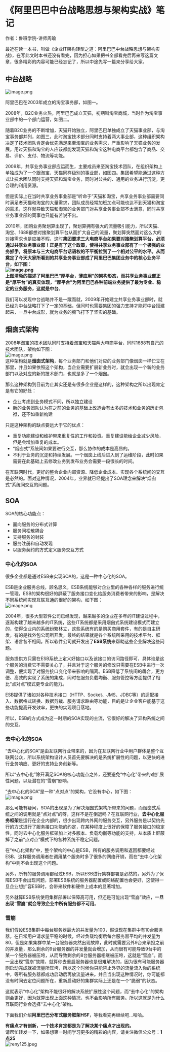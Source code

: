 # 《阿里巴巴中台战略思想与架构实战》笔记
作者：鲁班学院-讲师周瑜

最近在读一本书，叫做《企业IT架构转型之道：阿里巴巴中台战略思想与架构实战》，在写此文时本书还没有看完，因为担心如果把书全部看完后再来写这篇文章，很多精彩的内容可能已经忘记了，所以中途先写一篇来分享给大家。

<a name="6oCtH"></a>
## 中台战略

![image.png](https://cdn.nlark.com/yuque/0/2019/png/365147/1561787421313-9e904f71-3cee-4fde-a20d-c6cf757e3b0d.png#align=left&display=inline&height=200&name=image.png&originHeight=400&originWidth=1520&search=&size=40416&status=done&width=760)

阿里巴巴在2003年成立的淘宝事务部，如图一。

2008年，B2C业务火热，阿里巴巴成立天猫，初期叫淘宝商城，当时作为淘宝事业部中的一个部门运营，如图二。

随着B2C业务的不断增加，天猫开始独立，阿里巴巴单独成立了天猫事业部，与淘宝事务部并列，如图三，此时淘宝技术部分同时支持着两大事业部，这种组织架构决定了技术团队肯定会优先满足来至淘宝的业务需求，严重影响了天猫业务的发展。用过天猫和淘宝的人应该都能发现天猫和淘宝这种电商平台都包含了商品、交易、评价、支付、物流等功能。

2009年，共享业务事业部应运而生，主要成员来至淘宝技术团队，在组织架构上单独成为了一个跟淘宝、天猫同样级别的事业部，如图四。集团希望能通过这种方式让技术团队同时支持天猫和淘宝业务，同时对公共的、通用的业务进行沉淀，更合理的利用资源。

但是实际上在当时共享业务事业部是“听命于”天猫和淘宝，共享业务事业部需要同时满足者天猫和淘宝的大量需求，团队成员经常加班加点可能也达不到天猫和淘宝的需求，这样就导致天猫和淘宝的业务部门对共享业务事业部不太满意，同时共享业务事业部的同事也只能有苦说不出。

2010年，团购业务聚划算出现了，聚划算拥有强大的流量吸引能力，所以天猫、淘宝、1688都想对接聚划算平台从而扩大自己的流量，聚划算突然面对这么大的对接需求也是应接不暇，这时**集团要求三大电商平台如果要对接聚划算平台，必须通过共享业务事业部！**正是有了这个政策，使得共享业务事业部有了一个极强的业务抓手，将原本与三大电商平台话语权的不平衡拉到了一个相对公平的水平。从而奠定了今天大家所看到的共享业务事业部成了阿里巴巴集团业务中的核心业务平台，如下图：<br />![image.png](https://cdn.nlark.com/yuque/0/2019/png/365147/1561789057286-683ecc67-9194-4004-9a33-8656f968f000.png#align=left&display=inline&height=714&name=image.png&originHeight=714&originWidth=881&search=&size=67230&status=done&width=881)<br />上图清晰的描述了阿里巴巴“厚平台，薄应用”的架构形态，而共享业务事业部正是“厚平台”的真实体现，“厚平台”为阿里巴巴各种前端业务提供了最为专业、稳定的业务服务，这就是**中台**。

我们可以发现中台战略并不是一蹴而就，2009年开始建立共享业务事业部时，就已经为中台战略打下了一定的基础，但同时也需要集团的强力支持才能将中台搭建起来，一旦中台成形，就为业务的腾飞打下了坚实的基础。

<a name="ItDg3"></a>
## 烟囱式架构

2008年淘宝的技术团队同时支持着淘宝和天猫两大电商平台，同时1688有自己的技术团队，架构如下图：<br />![image.png](https://cdn.nlark.com/yuque/0/2019/png/365147/1561803661347-3f326605-598b-4e95-8c02-8c914f88edfb.png#align=left&display=inline&height=179&name=image.png&originHeight=358&originWidth=504&search=&size=23748&status=done&width=252)<br />这种架构就是**烟囱式架构**，每个业务部门和他们对应的业务部门像烟囱一样伫立在那里，并且如果依照这个架构，当企业需要扩展新业务时，就会出现一个新的业务部门以及对应的新的技术部门，也就是多了一个烟囱。

那么这种架构到目前为止其实还是有很多企业是这样的，这种架构之所以出现肯定是有它的好处：

- 企业考虑到业务模式不同，所以独立建设
- 新的业务团队认为在之前的业务的基础上改造会有太多的技术和业务的历史包袱，还不如重新构建

只是这种架构的缺点要远大于它的优点：

- 重复功能建设和维护带来重复性的工作和投资。重复建设能给企业减少风险，但是会增加重复的成本。
- “烟囱式”系统间如果要进行交互，那么协作的成本是高昂的。
- 不利于业务的沉淀和持续发展。一个烟囱上线后进入到了运维阶段，此时如果需要在此基础上去修改业务到发布业务会需要一段很长的时间。

在互联网时代，更好的整合企业内部资源、降低企业成本、实现各个系统间的交互是必然的。面对这种情况，2004年，业界就已经提出了SOA理念来解决“烟囱式”系统间交互的问题。

<a name="3cG1h"></a>
## SOA
SOA的核心功能点：

- 面向服务的分布式计算
- 服务间松散耦合
- 支持服务的封装
- 服务注册和自动发现
- 以服务契约的方式定义服务交互方式


<a name="SknTe"></a>
### 中心化的SOA
很多企业都是通过ESB来实现SOA的，这是一种中心化的SOA。

ESB是企业服务总线，顾名思义，ESB系统能够对企业里的各种各样的服务进行统一管理，ESB的架构很好的屏蔽了服务接口变化给服务消费者带来的影响，是解决不同系统间实现互联互通的很好的架构，如下图：<br />![image.png](https://cdn.nlark.com/yuque/0/2019/png/365147/1561807424215-f47d0359-e8d2-4902-83fe-d648add8028a.png#align=left&display=inline&height=286&name=image.png&originHeight=572&originWidth=628&search=&size=40082&status=done&width=314)

2004年，很多大型软件公司已经发现，越来越多的企业在多年的IT建设过程中，逐渐构建了越来越多的IT系统，这些IT系统都是采用烟囱式系统建设模式而建立的，使得企业内的系统纷繁林立，这些系统有的是购买商用套件，有的是自主研发，有的是找外包公司所开发，最终的结果就是各个系统所采用的技术平台、框架、语言各不相同。所以软件公司就开发出了**ESB系统**来帮助这些企业解决这些问题。

服务提供方只需在ESB系统上定义好接口以及该接口的访问路径即可，具体谁是这个服务的消费它不需要关心了，并且对于这个服务的修改只需要在ESB中进行一次调整，便实现了对服务接口变化带来影响的隔离。ESB降低了系统间的耦合，更方便、高效的实现了系统的集成，同时在服务负载均衡、服务管控等方面提供了相比“点对点”模式更专业的能力。

ESB提供了诸如对各种技术接口（HTTP、Socket、JMS、JDBC等）的适配接入、数据格式转换、数据剪裁、服务请求路由等功能，目的是让企业客户能基于这些功能提高开发效率，更快的实现项目落地。

所以，ESB的方式成为这一时期的SOA实现的主流，它很好的解决了异构系统之间的交互。

<a name="VBQhr"></a>
### 去中心化的SOA

“去中心化的SOA”是由互联网行业带来的，因为在互联网行业中用户群体是整个互联网公众，所以系统架构设计人员首先要解决的是系统扩展性的问题，以更快的进行业务响应、更好的支持业务创新等。

所以“去中心化”除开满足SOA的核心功能点之外，还要避免“中心化”带来的难扩展性问题，以及潜在的“雪崩”影响。

“去中心化的SOA”是一种“点对点”的架构，它没有中心，如下图：<br />![image.png](https://cdn.nlark.com/yuque/0/2019/png/365147/1561808073376-7eba8552-a8e8-417c-8a66-33d2bcde00f5.png#align=left&display=inline&height=318&name=image.png&originHeight=636&originWidth=912&search=&size=93203&status=done&width=456)

那么可能有疑问，SOA的出现是为了解决烟囱式架构所带来的问题，而烟囱式系统之间的调用就是“点对点”的呀，这样不是在倒退吗？在互联网行业，**去中心化服务框架**是运行在企业内部的，很少出现跨内外网的服务交互，另外服务是以契约先行的方式进行了服务接口功能的约定，在某种程度上很好的保障了服务接口的稳定性，同时去中心化服务框架加上对多版本、负载均衡等功能的支持，从本质上屏蔽掉了之前“点对点”模式下的各种系统不稳定问题。

在“中心化架构”中，整个架构的中心是ESB，所有的服务调用和返回都要经过ESB，这样服务调用者在调用某个服务时多了很多的网络开销，而在“去中心化架构”中则不会出现这个问题。<br />

另外，所有的服务调用都经过ESB，所以ESB进行集群部署是必然的，另外为了保障ESB不会出现问题，部署ESB系统的服务器配置或网络配置也会更好，这使得一旦企业想扩容ESB时，会带来软件和硬件上成本的显著增加。

另外就算ESB系统使用集群部署以保障高可用，但还是可能出现“雪崩”效应，**一旦出现“雪崩”就会导致企业中所有服务都不可用**。

<a name="mYRjX"></a>
### 雪崩
我们假设ESB集群中每台服务器最大的并发量为100，假设现在集群中有10台服务器，在日常用户请求量平稳的时候，经过负载均衡后每台服务器平均的并发量为80，但是如果集群中某一台服务器突然出现故障，此时就需要另外9台来承担之前的并发量，那么剩余的9台服务器的并发量就会增加，从而很有可能导致9台中的某一个服务器被压垮，从而导致剩余的8台服务器相继被压垮，这就是“雪崩”。而一旦出现“雪崩”故障，就算你去重启服务器也是很难解决的，因为很有可能服务器刚启动完成就被流量所压垮，所以这个时候你只能禁止外界的流量流入你的系统中，等所有服务器都成功启动后再放流量进来。并且当出现这种情况时，你可能都没有时间去定位问题所在，重新启动好的集群实际上还是在一个“脆弱”的状态。

这就表示“中心化”架构不能很好的解决系统扩展性这个问题，而“去中心化”的架构则会更好，因为就算出现上面这种情况，也不会影响所有服务。所以这就是为什么互联网行业会选择“去中心化”架构。

下面我们介绍**阿里巴巴分布式服务框架HSF**，等我看完再继续吧...哈哈。

**有痛点才有创新，一个技术肯定都是为了解决某个痛点才出现的。**<br />请帮忙转发一下，如果想第一时间学习更多的精彩的内容，请关注微信公众号：**1点25**<br />![reny125.jpeg](https://cdn.nlark.com/yuque/0/2019/jpeg/365147/1561809606967-05f52eda-28cf-4e88-803d-e7efe54c7e8b.jpeg#align=left&display=inline&height=1164&name=reny125.jpeg&originHeight=1164&originWidth=1005&search=&size=194236&status=done&width=1005)
